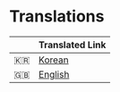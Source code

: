 # Translations

|  | Translated Link |
| --- | --- |
| 🇰🇷 | [Korean](README-ko.md) |
| :uk: | [English](../README.md) |
